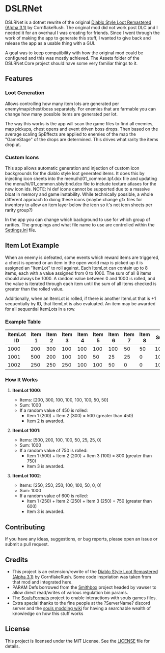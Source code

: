 DSLRNet
=======

DSLRNet is a dotnet rewrite of the original [Diablo Style Loot Remastered (Alpha 3.1)](https://www.nexusmods.com/eldenring/mods/3498) by CornflakeRush.  The original mod did not work post DLC and I needed it for an overhaul I was creating for friends.  Since I went through the work of making the app to generate this stuff, I wanted to give back and release the app as a usable thing with a GUI.

A goal was to keep compatibility with how the original mod could be configured and this was mostly achieved.  The Assets folder of the DSLRNet.Core project should have some very familiar things to it.

Features
--------

### Loot Generation

Allows controlling how many item lots are generated per enemy/map/chest/boss separately.  For enemies that are farmable you can change how many possible items are generated per lot.

The way this works is the app will scan the game files to find all enemies, map pickups, chest opens and event driven boss drops.  Then based on the average scaling SpEffects are applied to enemies of the map the "GameStage" of the drops are determined.  This drives what rarity the items drop at.

### Custom Icons

This app allows automatic generation and injection of custom icon backgrounds for the diablo style loot generated items.  It does this by injecting icon sheets into the menu/hi/01_common.tpf.dcx file and updating the menu/hi/01_common.sblytbnd.dcx file to include texture atlases for the new icon ids.  NOTE: hi def icons cannot be supported due to a massive bloat in memory and game instability. While technically possible, a whole different approach to doing these icons (maybe change gfx files for inventory to allow an item layer below the icon so it's not icon sheets per rarity group?)

In the app you can change which background to use for which group of rarities. The groupings and what file name to use are controlled within the [Settings.ini](src/Product/DSLRNet.Core/Settings.ini) file.

Item Lot Example
----------------

When an enemy is defeated, some events which reward items are triggered, a chest is opened or an item in the open world map is picked up it is assigned an "ItemLot" to roll against. Each ItemLot can contain up to 8 items, each with a value assigned from 0 to 1000. The sum of all 8 items should always be 1000. A random value between 0 and 1000 is rolled, and the value is iterated through each item until the sum of all items checked is greater than the rolled value.

Additionally, when an ItemLot is rolled, if there is another ItemLot that is +1 sequentially by ID, that ItemLot is also evaluated. An item may be awarded for all sequential ItemLots in a row.

### Example Table

| ItemLot ID | Item 1 | Item 2 | Item 3 | Item 4 | Item 5 | Item 6 | Item 7 | Item 8 | Sum  |
|------------|--------|--------|--------|--------|--------|--------|--------|--------|------|
| 1000       | 200    | 300    | 100    | 100    | 100    | 100    | 50     | 50     | 1000 |
| 1001       | 500    | 200    | 100    | 100    | 50     | 25     | 25     | 0      | 1000 |
| 1002       | 250    | 250    | 250    | 100    | 100    | 50     | 0      | 0      | 1000 |

### How It Works

1. **ItemLot 1000**:
    - Items: [200, 300, 100, 100, 100, 100, 50, 50]
    - Sum: 1000
    - If a random value of 450 is rolled:
        - Item 1 (200) + Item 2 (300) = 500 (greater than 450)
        - Item 2 is awarded.

2. **ItemLot 1001**:
    - Items: [500, 200, 100, 100, 50, 25, 25, 0]
    - Sum: 1000
    - If a random value of 750 is rolled:
        - Item 1 (500) + Item 2 (200) + Item 3 (100) = 800 (greater than 750)
        - Item 3 is awarded.

3. **ItemLot 1002**:
    - Items: [250, 250, 250, 100, 100, 50, 0, 0]
    - Sum: 1000
    - If a random value of 600 is rolled:
        - Item 1 (250) + Item 2 (250) + Item 3 (250) = 750 (greater than 600)
        - Item 3 is awarded.

Contributing
------------

If you have any ideas, suggestions, or bug reports, please open an issue or submit a pull request.

Credits
-------

- This project is an extension/rewrite of the [Diablo Style Loot Remastered (Alpha 3.1)](https://www.nexusmods.com/eldenring/mods/3498) by CornflakeRush.  Some code inspriation was taken from that mod and integrated here.
- PARAM Defs borrowed from the [Smithbox](https://github.com/vawser/Smithbox/tree/main/src/StudioCore/Assets/PARAM/ER) project headed by vawser to allow direct read/writes of various regulation bin params.
- The [SoulsFormats](https://github.com/JKAnderson/SoulsFormats) project to enable interactions with souls games files.
- Extra special thanks to the fine people at the ?ServerName? discord server and the [souls modding wiki](http://soulsmodding.wikidot.com/tutorial:main) for having a searchable wealth of knowledge on how this stuff works

License
-------

This project is licensed under the MIT License. See the [LICENSE](LICENSE) file for details.
    
